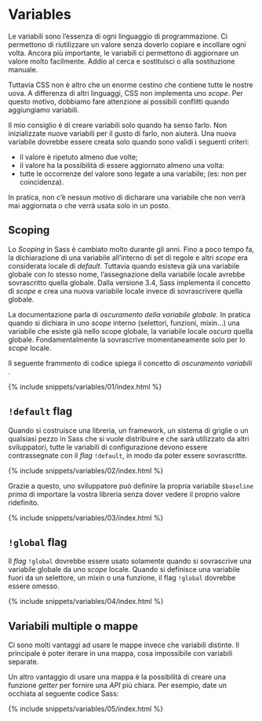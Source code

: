 
# Variables

Le variabili sono l’essenza di ogni linguaggio di programmazione. Ci permettono di riutilizzare un valore senza doverlo copiare e incollare ogni volta. Ancora più importante, le variabili ci permettono di aggiornare un valore molto facilmente. Addio al cerca e sostituisci o alla sostituzione manuale.

Tuttavia CSS non è altro che un enorme cestino che contiene tutte le nostre uova. A differenza di altri linguaggi, CSS non implementa uno _scope_. Per questo motivo, dobbiamo fare attenzione ai possibili conflitti quando aggiungiamo variabili.

Il mio consiglio è di creare variabili solo quando ha senso farlo. Non inizializzate nuove variabili per il gusto di farlo, non aiuterà. Una nuova variabile dovrebbe essere creata solo quando sono validi i seguenti criteri:

* il valore è ripetuto almeno due volte;
* il valore ha la possibilità di essere aggiornato almeno una volta:
* tutte le occorrenze del valore sono legate a una variabile; (es: non per coincidenza).

In pratica, non c’è nessun motivo di dicharare una variabile che non verrà mai aggiornata o che verrà usata solo in un posto.

## Scoping

Lo _Scoping_ in Sass è cambiato molto durante gli anni. Fino a poco tempo fa, la dichiarazione di una variabile all’interno di set di regole e altri _scope_ era considerata locale di _default_. Tuttavia quando esisteva già una variabile globale con lo stesso nome, l’assegnazione della variabile locale avrebbe sovrascritto quella globale. Dalla versione 3.4, Sass implementa il concetto di _scope_ e crea una nuova variabile locale invece di sovrascrivere quella globale.

La documentazione parla di *oscuramento della variabile globale*. In pratica quando si dichiara in uno _scope_ interno (selettori, funzioni, mixin...) una variabile che esiste già nello scope globale, la variabile locale *oscura* quella globale. Fondamentalmente la sovrascrive momentaneamente solo per lo _scope_ locale.

Il seguente frammento di codice spiega il concetto di *oscuramento variabili* .

{% include snippets/variables/01/index.html %}

## `!default` flag

Quando si costruisce una libreria, un framework, un sistema di griglie o un qualsiasi pezzo in Sass che si vuole distribuire e che sarà utilizzato da altri sviluppatori, tutte le variabili di configurazione devono essere contrassegnate con il _flag_ `!default`, in modo da poter essere sovrascritte.

{% include snippets/variables/02/index.html %}

Grazie a questo, uno sviluppatore può definire la propria variabile `$baseline` *prima* di importare la vostra libreria senza dover vedere il proprio valore ridefinito.

{% include snippets/variables/03/index.html %}

## `!global` flag

Il _flag_ `!global` dovrebbe essere usato solamente quando si sovrascrive una variabile globale da uno _scope_ locale. Quando si definisce una variabile fuori da un selettore, un mixin o una funzione, il flag `!global` dovrebbe essere omesso.

{% include snippets/variables/04/index.html %}

## Variabili multiple o mappe

Ci sono molti vantaggi ad usare le mappe invece che variabili distinte. Il principale è poter iterare in una mappa, cosa impossibile con variabili separate.

Un altro vantaggio di usare una mappa è la possibilità di creare una funzione _getter_ per fornire una _API_ più chiara. Per esempio, date un occhiata al seguente codice Sass:

{% include snippets/variables/05/index.html %}
